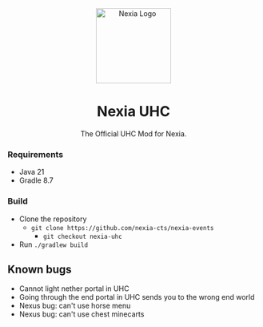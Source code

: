 <div align="center">

<img src="https://notcoded.needs.rest/r/nexia.png" height=150 alt="Nexia Logo"/>
<br>

# Nexia UHC

The Official UHC Mod for Nexia.

</div>

### Requirements

- Java 21
- Gradle 8.7

### Build
- Clone the repository
    - `git clone https://github.com/nexia-cts/nexia-events`
        - `git checkout nexia-uhc`
- Run `./gradlew build`

## Known bugs
- Cannot light nether portal in UHC
- Going through the end portal in UHC sends you to the wrong end world
- Nexus bug: can't use horse menu
- Nexus bug: can't use chest minecarts